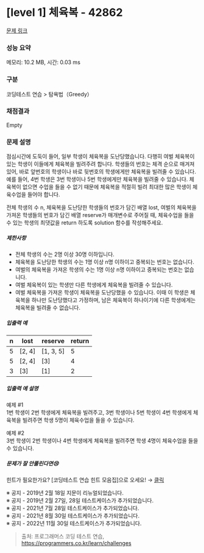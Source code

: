 # [level 1] 체육복 - 42862 

[문제 링크](https://school.programmers.co.kr/learn/courses/30/lessons/42862) 

### 성능 요약

메모리: 10.2 MB, 시간: 0.03 ms

### 구분

코딩테스트 연습 > 탐욕법（Greedy）

### 채점결과

Empty

### 문제 설명

<p>점심시간에 도둑이 들어, 일부 학생이 체육복을 도난당했습니다. 다행히 여벌 체육복이 있는 학생이 이들에게 체육복을 빌려주려 합니다. 학생들의 번호는 체격 순으로 매겨져 있어, 바로 앞번호의 학생이나 바로 뒷번호의 학생에게만 체육복을 빌려줄 수 있습니다. 예를 들어, 4번 학생은 3번 학생이나 5번 학생에게만 체육복을 빌려줄 수 있습니다. 체육복이 없으면 수업을 들을 수 없기 때문에 체육복을 적절히 빌려 최대한 많은 학생이 체육수업을 들어야 합니다.</p>

<p>전체 학생의 수 n, 체육복을 도난당한 학생들의 번호가 담긴 배열 lost, 여벌의 체육복을 가져온 학생들의 번호가 담긴 배열 reserve가 매개변수로 주어질 때, 체육수업을 들을 수 있는 학생의 최댓값을 return 하도록 solution 함수를 작성해주세요.</p>

<h5>제한사항</h5>

<ul>
<li>전체 학생의 수는 2명 이상 30명 이하입니다.</li>
<li>체육복을 도난당한 학생의 수는 1명 이상 n명 이하이고 중복되는 번호는 없습니다.</li>
<li>여벌의 체육복을 가져온 학생의 수는 1명 이상 n명 이하이고 중복되는 번호는 없습니다.</li>
<li>여벌 체육복이 있는 학생만 다른 학생에게 체육복을 빌려줄 수 있습니다.</li>
<li>여벌 체육복을 가져온 학생이 체육복을 도난당했을 수 있습니다. 이때 이 학생은 체육복을 하나만 도난당했다고 가정하며, 남은 체육복이 하나이기에 다른 학생에게는 체육복을 빌려줄 수 없습니다.</li>
</ul>

<h5>입출력 예</h5>
<table class="table">
        <thead><tr>
<th>n</th>
<th>lost</th>
<th>reserve</th>
<th>return</th>
</tr>
</thead>
        <tbody><tr>
<td>5</td>
<td>[2, 4]</td>
<td>[1, 3, 5]</td>
<td>5</td>
</tr>
<tr>
<td>5</td>
<td>[2, 4]</td>
<td>[3]</td>
<td>4</td>
</tr>
<tr>
<td>3</td>
<td>[3]</td>
<td>[1]</td>
<td>2</td>
</tr>
</tbody>
      </table>
<h5>입출력 예 설명</h5>

<p>예제 #1<br>
1번 학생이 2번 학생에게 체육복을 빌려주고, 3번 학생이나 5번 학생이 4번 학생에게 체육복을 빌려주면 학생 5명이 체육수업을 들을 수 있습니다.</p>

<p>예제 #2<br>
3번 학생이 2번 학생이나 4번 학생에게 체육복을 빌려주면 학생 4명이 체육수업을 들을 수 있습니다.</p>

<h5>문제가 잘 안풀린다면😢</h5>

<p>힌트가 필요한가요? [코딩테스트 연습 힌트 모음집]으로 오세요! → <a href="https://school.programmers.co.kr/learn/courses/14743?itm_content=lesson42862" target="_blank" rel="noopener">클릭</a></p>

<p>※ 공지 - 2019년 2월 18일 지문이 리뉴얼되었습니다.<br>
※ 공지 - 2019년 2월 27일, 28일 테스트케이스가 추가되었습니다.<br>
※ 공지 - 2021년 7월 28일 테스트케이스가 추가되었습니다.<br>
※ 공지 - 2021년 8월 30일 테스트케이스가 추가되었습니다.<br>
※ 공지 - 2022년 11월 30일 테스트케이스가 추가되었습니다.</p>


> 출처: 프로그래머스 코딩 테스트 연습, https://programmers.co.kr/learn/challenges